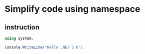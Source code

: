 # Simplify code using namespace

## instruction
```cs
using System;

Console.WriteLine("Hello .NET 5.0");
```
